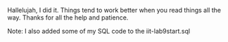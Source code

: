Hallelujah, I did it. Things tend to work better when you read things all the way. Thanks for all the help and patience.



Note: I also added some of my SQL code to the iit-lab9start.sql